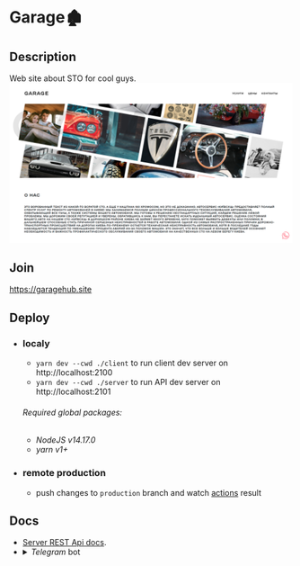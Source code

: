 # Garage🏚

## Description

Web site about STO for cool guys.
![Garage screen](./README_icon.png)

## Join

https://garagehub.site

## Deploy

 * ### localy

    * `yarn dev --cwd ./client` to run client dev server on http://localhost:2100
    * `yarn dev --cwd ./server` to run API dev server on http://localhost:2101

    ###### Required global packages:

      * *NodeJS v14.17.0*
      * *yarn v1+*

 * ### remote production

    * push changes to `production` branch and watch [actions](https://github.com/bringmetheaugust/Garage/actions) result

## Docs
   
 * [Server REST Api docs](https://docs.fedorenka.online/?urls.primaryName=Garage).    
 * <details>
    <summary><i>Telegram</i> bot</summary>
    <div>
        Add bot to <i>Telegram</i> group by name <a href="t.me/fedorenka_garage_bot"><code>@fedorenka_garage_bot</code></a>.<br>Bot send message only for special groups. Groups are specified in the project configuration.<br>
    </div>
   </details>
